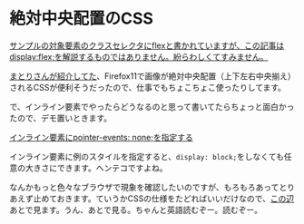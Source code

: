 # 絶対中央配置のCSS

<ins datetime="2012-11-19T12:21+09:00">サンプルの対象要素のクラスセレクタにflexと書かれていますが、この記事はdisplay:flex;を解説するものではありません。紛らわしくてすみません。</ins>

[まとりさんが紹介してた](http://unformedbuilding.com/articles/firefox-style-center-middle-aligned-css/)、Firefox11で画像が絶対中央配置（上下左右中央揃え）されるCSSが便利そうだったので、仕事でもちょこちょこ使ったりしてます。

で、インライン要素でやったらどうなるのと思って書いてたらちょっと面白かったので、デモ置いときます。

[インライン要素にpointer-events: none;を指定する](http://dskd.jp/archives/absolute-centering/)

インライン要素に例のスタイルを指定すると、`display: block;`をしなくても任意の大きさにできます。ヘンテコですよね。

なんかもっと色々なブラウザで現象を確認したいのですが、もろもろあってとりあえず止めておきます。ていうかCSSの仕様をたどればいいだけなので、[この辺](http://www.w3.org/TR/CSS2/visudet.html#abs-non-replaced-height)あとで見ます。うん、あとで見る。ちゃんと英語読むぞー。読むぞー。
